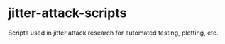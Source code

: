 # jitter-attack-scripts
Scripts used in jitter attack research for automated testing, plotting, etc.
